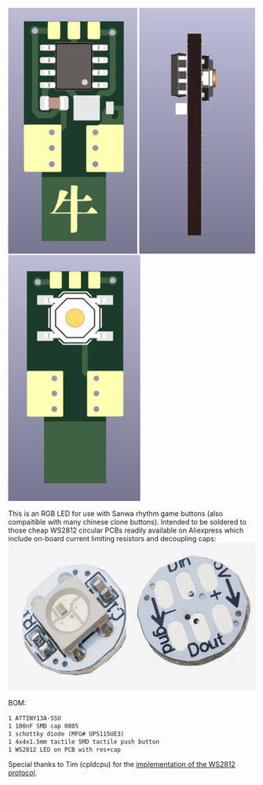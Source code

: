 <p float="left">
  <img src="pcb/pics/pcb_front.png" height="500">
  <img src="pcb/pics/pcb_side.png" height="500">
  <img src="pcb/pics/pcb_back.png" height="500">
</p>
This is an RGB LED for use with Sanwa rhythm game buttons (also compaitible with many chinese clone buttons). Intended to be soldered to those cheap WS2812 circular PCBs readily available on Aliexpress which include on-board current limiting resistors and decoupling caps:

<img src="pcb/pics/ws2812.jpg" height="300">

BOM:
```
1 ATTINY13A-SSU
1 100nF SMD cap 0805
1 schottky diode (MFG# UPS115UE3)
1 4x4x1.5mm tactile SMD tactile push button
1 WS2812 LED on PCB with res+cap
```
Special thanks to Tim (cpldcpu) for the <a href="https://github.com/cpldcpu/light_ws2812">implementation of
the WS2812 protocol</a>.
